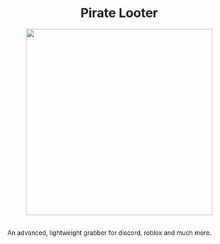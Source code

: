 <h1 align="center"> Pirate Looter </h1> 
<p align= "center"> <kbd> <img  src="https://i.imgur.io/gallery/rdaQRDU"width="420"> </kbd><br><br>

An advanced, lightweight grabber for discord, roblox and much more.
